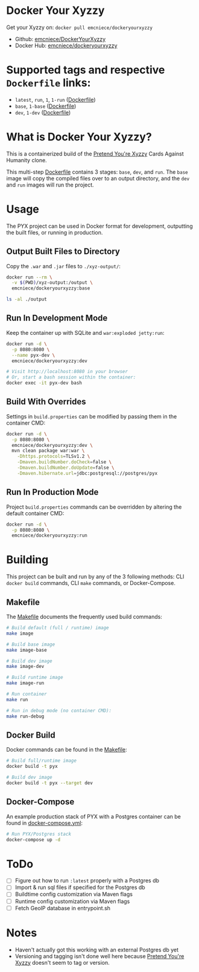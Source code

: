 # Docker Your Xyzzy

Get your Xyzzy on: `docker pull emcniece/dockeryourxyzzy`

- Github: [emcniece/DockerYourXyzzy](https://github.com/emcniece/DockerYourXyzzy)
- Docker Hub: [emcniece/dockeryourxyzzy](https://hub.docker.com/r/emcniece/dockeryourxyzzy/)

# Supported tags and respective `Dockerfile` links:

- `latest`, `run`, `1`, `1-run` ([Dockerfile](./Dockerfile))
- `base`, `1-base` ([Dockerfile](./Dockerfile))
- `dev`, `1-dev` ([Dockerfile](./Dockerfile))

# What is Docker Your Xyzzy?

This is a containerized build of the [Pretend You're Xyzzy](https://github.com/ajanata/PretendYoureXyzzy) Cards Against Humanity clone.

This multi-step [Dockerfile](./Dockerfile) contains 3 stages: `base`, `dev`, and `run`. The `base` image will copy the compiled files over to an output directory, and the `dev` and `run` images will run the project.


# Usage

The PYX project can be used in Docker format for development, outputting the built files, or running in production.

## Output Built Files to Directory

Copy the `.war` and `.jar` files to `./xyz-output/`:

```sh
docker run --rm \
  -v $(PWD)/xyz-output:/output \
  emcniece/dockeryourxyzzy:base

ls -al ./output
```

## Run In Development Mode

Keep the container up with SQLite and `war:exploded jetty:run`:

```sh
docker run -d \
  -p 8080:8080 \
  --name pyx-dev \
  emcniece/dockeryourxyzzy:dev

# Visit http://localhost:8080 in your browser
# Or, start a bash session within the container:
docker exec -it pyx-dev bash
```


## Build With Overrides

Settings in `build.properties` can be modified by passing them in the container CMD:

```sh
docker run -d \
  -p 8080:8080 \
  emcniece/dockeryourxyzzy:dev \
  mvn clean package war:war \
    -Dhttps.protocols=TLSv1.2 \
    -Dmaven.buildNumber.doCheck=false \
    -Dmaven.buildNumber.doUpdate=false \
    -Dmaven.hibernate.url=jdbc:postgresql://postgres/pyx
```


## Run In Production Mode

Project `build.properties` commands can be overridden by altering the default container CMD:

```sh
docker run -d \
  -p 8080:8080 \
  emcniece/dockeryourxyzzy:run
```

# Building

This project can be built and run by any of the 3 following methods: CLI `docker build` commands, CLI `make` commands, or Docker-Compose.

## Makefile

The [Makefile](./Makefile) documents the frequently used build commands:

```sh
# Build default (full / runtime) image
make image

# Build base image
make image-base

# Build dev image
make image-dev

# Build runtime image
make image-run

# Run container
make run

# Run in debug mode (no container CMD):
make run-debug
```


## Docker Build

Docker commands can be found in the [Makefile](./Makefile):

```sh
# Build full/runtime image
docker build -t pyx

# Build dev image
docker build -t pyx --target dev
```

## Docker-Compose

An example production stack of PYX with a Postgres container can be found in [docker-compose.yml](./docker-compose.yml):

```sh
# Run PYX/Postgres stack
docker-compose up -d
```

# ToDo

- [ ] Figure out how to run `:latest` properly with a Postgres db
- [ ] Import & run sql files if specified for the Postgres db
- [ ] Buildtime config customization via Maven flags
- [ ] Runtime config customization via Maven flags
- [ ] Fetch GeoIP database in entrypoint.sh

# Notes

- Haven't actually got this working with an external Postgres db yet
- Versioning and tagging isn't done well here because [Pretend You're Xyzzy](https://github.com/ajanata/PretendYoureXyzzy) doesn't seem to tag or version.